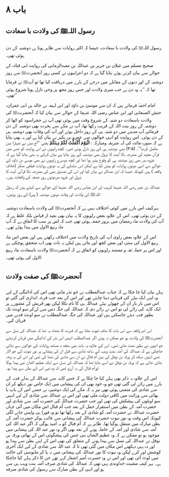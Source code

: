 # باب ۸

## رسول اللہﷺ کی ولادت با سعادت

 رسول اللہﷺ کی ولادت با سعادت، جیسا کہ اکثر روایات سے ظاہر ہوتا ہے دوشنبہ کے دن ہوئی تھی۔ 

صحیح مسلم میں غیلان بن جریر بن عبداللہ بن معبدالزمانی کی روایت ابی قتادہ کے حوالے سے بیان کرتے ہوئے بتایا گیا ہے کہ دو اعرابیوں نے کسی روز آنحضرتﷺ سے روز دوشنبہ کے اور دنوں کے مقابلے میں درجے کے بارے میں دریافت کیا تھا تو آپﷺ نے فرمایا تھا کہ ’’یہ وہ دن ہے جب میری ولادت اور جس روز مجھ پر وحی نازل ہونا شروع ہوئی تھی۔‘‘

 امام احمدؒ فرماتے ہیں کہ ان سے موسیٰ بن داؤد اور ابن لہیعہ نے خالد بن ابی عمران، حنش الصنعانی اور ابن عباس رضی اللہ عنہما کے حوالے سے بیان کیا کہ آنحضرتﷺ کی ولادت باسعادت دو شنبہ کے شروع وقت میں ہوئی تھی آپ نے حجراسود کو اٹھا کر دوشنبہ کے روز بیت اللہ کے قریب رکھا تھا، آپ نے مکے سے ہجرت بھی دوشنبہ کے دن فرمائی آپ مدینے میں دو شنبہ ہی کے روز داخل ہوئے اور آپ کی وفات بھی دوشنبہ ہی کے دن ہوئی۔
 اس روایت کو انہی حوالوں سے عمرو بن بکیر نے بیان کیا ہے اور یہ بھی بتایا ہے کہ سورہ مائدہ کی آیہ شریفہ ومبارکہ : **الْيَوْمَ أَكْمَلْتُ لَكُمْ دِينَكُمْ** یعنی ’’آج میں نے تمہارا دین مکمل کردیا‘‘۔ (۳:۵) بھی دوشنبہ ہی کے روز نازل ہوئی تھی۔ کچھ راویوں نے اس روایت کو جس میں قرآن مجید کی مندرجہ بالا آیت کا نزول بھی دوشنبہ کے روز بتایا ہے بیان کرکے یہ بھی بتایا گیا ہے کہ غزوہ بدر بھی روز دوشنبہ ہی کو وقوع پذیر ہوا تھا اور کچھ دوسرے راویوں نے بھی موسیٰ بن داؤد کے حوالے سے انہی دونوں روایات کو پیش کیا ہے لیکن اس سلسلے کی یہ دونوں روایات قطعی منکر (خلاف واقعہ ) ہیں کیونکہ جیسا کہ ابن عساکر نے بیان کیا اور اس کی تصدیق بھی کی مندرجہ بالا قرآنی آیت کا نزول اور غزوہ بدردونوں روز جمعہ کے واقعات ہیں۔ 

عبداللہ بن عمر رضی اللہ عنہما کریب اور ابن عباس رضی اللہ عنہما کے حوالے سے کہتے ہیں کہ رسول اللہﷺ کی ولادت اور وفات دونوں دوشنبہ ( پیر) کے روز ہوئیں۔ 

بہرکیف اس بارے میں کوئی اختلاف نہیں ہے کہ آنحضرتﷺ کی ولادت باسعادت دوشنبہ کے دن ہوئی تھی۔ 
اس کے علاوہ بعض راویوں کا یہ بیان بھی بعید از قیاس بلکہ غلط ہے کہ آپ کی ولادت ماہ رمضان میں بروز جمعہ ہوئی تھی جب کہ اس پر سب کا اتفاق ہے کہ آپ ماہ ربیع الاول میں پیدا ہوئے تھے۔ 

اس کے علاوہ بعض راوی آپ کی تاریخ ولادت میں اختلاف رکھتے ہیں اور بعض اس ماہ ربیع الاول کی سترہ اور بعض کچھ اور بتاتے ہیں لیکن یہ بات بھی اب متحقق ہوچکی ہے اور اس پر جملہ ثقہ و مستند راویوں کو اتفاق ہے کہ آنحضرتﷺ ولادت باسعادت ماہ ربیع الاول کی ہوئی تھی۔

## آنحضرتﷺ کی صفت ولادت

پہلے بیان کیا جا چکا ہے کہ جناب عبدالمطلب نے جو نذر مانی تھی اس کی ادائیگی کے لیے وہ اپنے ایک بیٹے کی قربانی دینا چاہتے تھے اور اس کے بعد جب قرعہ اندازی کی گئی تو اس میں بار بار ان کے چھوٹے بیٹے عبداللہ ہی کا نام نکلا لیکن پھر قریش کے مشورے پر ایک کاہنہ کی رائے لی تو اس نے رائے دی کہ عبداللہ کی جگہ دس سے لےکر سو اونٹ تک بطور فدیہ دیئے جاسکتے ہیں اور عبداللہ کی جگہ عبدالمطلب نے سو اونٹ فدیے میں قربان کیے۔ 

اس امر واقعہ سے اس بات کا صاف ثبوت ملتا ہے کہ قدرت کا منشاء یہ تھا کہ عبداللہ کی نسل سے آنحضرتﷺ کی ولادت ہو جو ممکن نہ ہوتی اگر عبدالمطلب انہیں اس نذر کی ادائیگی میں قربان کردیتے جو انہوں نے بطور منت مانی تھی۔ اس کے علاوہ یہ بات بھی متعد د مستند روایات کے حوالوں سے بتائی جاچکی ہے کہ عبداللہ کی آمنہ بنت وہب کے ساتھ شادی سے قبل ان کی پیشانی پر نور نبوت کے جو آثار تھے انہیں دیکھ کر ورقہ بن نوفل کی بہن اُم قتال نے ان سے شادی کی تمنا کی تھی اور اس کی یہ وجہ بتائی جاتی ہے کہ ورقہ بن نوفل نے اسے بتایا تھا کہ عبداللہ کی نسل سے ایک عظیم الشان نبی پیدا ہوگا اوراُم قتال کی یہ آرزو تھی کہ وہ نبی اس کے بطن سے پیدا ہو۔ 

اس کے علاوہ یہ ذکر بھی پہلے کیا جا چکا ہے کہ جس کاہنہ سے عبداللہ کے بدلے فدیہ کے بارے میں رائے لی گئی تھی جو وہ خود بھی ان کی پیشانی میں ایک خاص نور دیکھ کر ان سے شادی کی متمنی ہوئی تھی نیز یہ کہ مکے کی ایک دوشیزہ نے جسے اس کے باپ یا بھائی سے وراثت میں کافی دولت ملی تھی اور اس نے عبداللہ سے شادی کے لیے انہیں سو اونٹوں کی پیشکش کی تھی اور جب حضرت عبداللہ کی حضرت آمنہ سے شادی اور حضرت آمنہ کے بطن میں استقرار حمل کے بعد جب اُم قتال اس مکان میں آئی جہاں حضرت عبداللہ نے حضرت آمنہ کو شادی کے بعد رکھا تھا تو وہ فورا ہی واپس جانے لگی کیونکہ اس وقت وہ نور نبوت حضرت عبداللہ کی پیشانی سے غائب ہوکر حضرت آمنہ کے بطن مبارک میں منتقل ہوگیا تھا۔ ظاہر ہے کہ اُم قتال کو یہ امید ہوگی کہ اگر عبد اللہ کی آمنہ سے شادی اور آمنہ کے حاملہ ہونے کے بعد بھی اگر وہ نور عبد اللہ کی پیشانی میں موجود ہو تو ممکن ہے کہ وہ عظیم الشان نبی جس کی پیشگوئی اس کے بھائی ورقہ بن نوفل نے عبداللہ کی نسل سے پیدا ہونے کے متعلق کی تھی اس کے اپنے بطن سے پیدا ہو اور دہ یہی دیکھنے اس مکان میں گئی تھی تا کہ عبد اللہ سے شادی کے لیے ایک آخری کوشش اور کرے لیکن وہ نبوت کا نور عبداللہ کی پیشانی میں نہ پا کر مایوسی کی حالت میں لوٹ آئی تھی اور اس نے وہ حسرت آمیز اشعار کہے تھے جن کا ذکر پہلے کیا جاچکا ہے۔ بہر کیف مشیت خداوندی یہی تھی کہ عبداللہ کی شادی صرف آمنہ بنت وہب ہی سے ہو اور انہی کے بطن مبارک سے رسول کی شادی صرفه